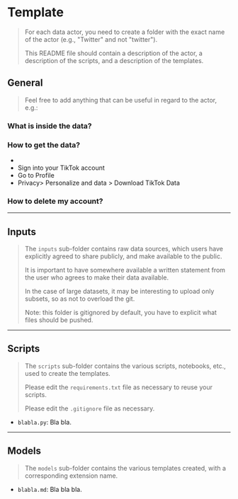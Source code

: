 # Template

> For each data actor, you need to create a folder with the exact name of the actor (e.g., "Twitter" and not "twitter").
> 
> This README file should contain a description of the actor, a description of the scripts, and a description of the templates.

## General

> Feel free to add anything that can be useful in regard to the actor, e.g.:

### What is inside the data?

### How to get the data?
* 
* Sign into your TikTok account
* Go to Profile
* Privacy> Personalize and data > Download TikTok Data

### How to delete my account?

---

## Inputs

> The `inputs` sub-folder contains raw data sources, which users have explicitly agreed to share publicly, and make available to the public.
> 
> It is important to have somewhere available a written statement from the user who agrees to make their data available.
> 
> In the case of large datasets, it may be interesting to upload only subsets, so as not to overload the git.
> 
> Note: this folder is gitignored by default, you have to explicit what files should be pushed.

---

## Scripts

> The `scripts` sub-folder contains the various scripts, notebooks, etc., used to create the templates.
> 
> Please edit the `requirements.txt` file as necessary to reuse your scripts.
> 
> Please edit the `.gitignore` file as necessary.

* `blabla.py`: Bla bla.

---

## Models

> The `models` sub-folder contains the various templates created, with a corresponding extension name.

* `blabla.md`: Bla bla bla.
